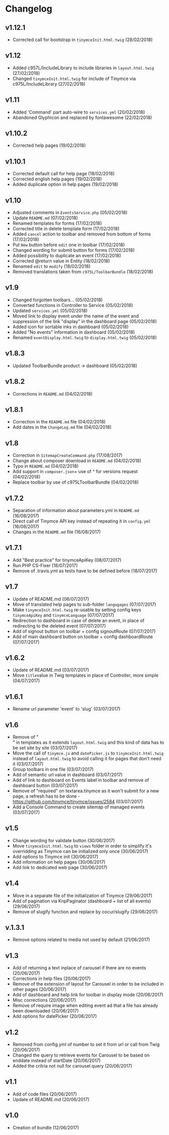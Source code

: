 # Changelog

v1.12.1
-------
- Corrected call for bootstrap in `tinymceInit.html.twig` (28/02/2018)

v1.12
-----
- Added c957L/IncludeLibrary to include libraries in `layout.html.twig` (27/02/2018)
- Changed `tinymceInit.html.twig` for include of Tinymce via c975L/IncludeLibrary (27/02/2018)

v1.11
-----
- Added 'Command' part auto-wire to `services.yml` (20/02/2018)
- Abandoned Glyphicon and replaced by fontawesome (22/02/2018)

v1.10.2
-------
- Corrected help pages (19/02/2018)

v1.10.1
-------
- Corrected default call for help page (18/02/2018)
- Corrected english help pages (19/02/2018)
- Added duplicate option in help pages (19/02/2018)

v1.10
-----
- Adjusted comments in `EventsService.php` (05/02/2018)
- Update `README.md` (07/02/2018)
- Renamed templates for forms (17/02/2018)
- Corrected title in delete template form (17/02/2018)
- Added `cancel` action to toolbar and removed from bottom of forms (17/02/2018)
- Put `New` button before `edit` one in toolbar (17/02/2018)
- Changed wording for submit button for forms (17/02/2018)
- Added possibility to duplicate an event (17/02/2018)
- Corrected @return value in Entity (18/02/2018)
- Renamed `edit` to `modify` (18/02/2018)
- Removed translations taken from `c975L/ToolbarBundle` (18/02/2018)

v1.9
----
- Changed forgotten toolbars... (05/02/2018)
- Converted functions in Controller to Service (05/02/2018)
- Updated `services.yml` (05/02/2018)
- Moved link to display event under the name of the event and suppression of the link "display" in the dashboard page (05/02/2018)
- Added icon for sortable inks in dashboard (05/02/2018)
- Added "No events" information in dashboard (05/02/2018)
- Renamed `eventDisplay.html.twig` to `display.html.twig` (05/02/2018)

v1.8.3
------
- Updated ToolbarBundle product -> dashboard (05/02/2018)

v1.8.2
------
- Corrections in `README.md` (04/02/2018)

v1.8.1
------
- Correction in the `README.md` file (04/02/2018)
- Add dates in the `ChangeLog.md` file (04/02/2018)

v1.8
----
- Correction in `SitemapCreateCommand.php` (17/08/2017)
- Change about composer download in `README.md` (04/02/2018)
- Typo in `README.md` (04/02/2018)
- Add support in `composer.json`+ use of ^ for versions request (04/02/2018)
- Replace toolbar by use of c975LToolbarBundle (04/02/2018)

v1.7.2
------
- Separation of information about parameters.yml in `README.md` (16/08/2017)
- Direct call of Tinymce API key instead of repeating it in `config.yml` (16/08/2017)
- Changes in the `README.md` file (16/08/2017)

v1.7.1
------
- Add "Best practice" for tinymceApiKey (08/07/2017)
- Run PHP CS-Fixer (18/07/2017)
- Remove of .travis.yml as tests have to be defined before (18/07/2017)

v1.7
----
- Update of README.md (06/07/2017)
- Move of translated help pages to sub-folder `langugages` (07/07/2017)
- Make `tinymceInit.html.twig` re-usable by setting config keys `tinymceApiKey` and `tinymceLanguage` (07/07/2017)
- Redirection to dashboard in case of delete an event, in place of redirecting to the deleted event (07/07/2017)
- Add of signout button on toolbar + config signoutRoute (07/07/2017)
- Add of main dashboard button on toolbar + config dashboardRoute (07/07/2017)

v1.6.2
------
- Update of README.md (03/07/2017)
- Move `title`value in Twig templates in place of Controller, more simple (04/07/2017)

v1.6.1
------
- Rename url parameter 'event' to 'slug' (03/07/2017)

v1.6
----
- Remove of "<div class="container">" in templates as it extends `layout.html.twig` and this kind of data has to be set site by site (03/07/2017)
- Move the call of `tinymce.js` and `datePicker.js` to `tinymceInit.html.twig` instead of `layout.html.twig` to avoid calling it for pages that don't need it (03/07/2017)
- Group toolbars in one file (03/07/2017)
- Add of semantic url value in dashboard (03/07/2017)
- Add of link to dashboard on Events label in toolbar and remove of dashboard button (03/07/2017)
- Remove of "required" on textarea.tinymce as it won't submit for a new page, a refresh has to be done - https://github.com/tinymce/tinymce/issues/2584 (03/07/2017)
- Add a Console Command to create sitemap of managed events (03/07/2017)

v1.5
----
- Change wording for validate button (30/06/2017)
- Move `tinymceInit.html.twig` to `views` folder in order to simplify it's overridding as Tinymce can be initialized only once (30/06/2017)
- Add options to Tinymce init (30/06/2017)
- Add information on help pages (30/06/2017)
- Add link to dedicated web page (30/06/2017)

v1.4
----
- Move in a separate file of the initialization of Tinymce (29/06/2017)
- Add of pagination via KnpPaginator (dashboard + list of all events) (29/06/2017)
- Remove of slugify function and replace by cocur/slugify (29/06/2017)

v.1.3.1
-----
- Remove options related to media not used by default (21/06/2017)

v1.3
----
- Add of returning a text inplace of carousel if there are no events (20/06/2017)
- Corrections in help files (20/06/2017)
- Remove of the extension of layout for Carousel in order to be included in other pages (20/06/2017)
- Add of dashboard and help link for toolbar in display mode (20/06/2017)
- Misc corrections (20/06/2017)
- Remove of require image when editing event ad that a file has already been downloaded (20/06/2017)
- Add options for datePicker (20/06/2017)

v1.2
----
- Removed from config.yml of number to set it from url or call from Twig (20/06/2017)
- Changed the query to retrieve events for Carousel to be based on enddate instead of startDate (20/06/2017)
- Added the critria not null for carousel query (20/06/2017)

v1.1
----
- Add of code files (20/06/2017)
- Update of README.md (20/06/2017)

v1.0
----
- Creation of bundle (12/06/2017)